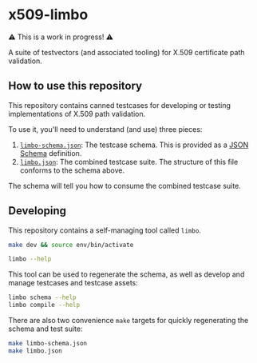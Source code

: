 # x509-limbo

⚠️ This is a work in progress! ⚠️

A suite of testvectors (and associated tooling) for X.509 certificate path
validation.

## How to use this repository

This repository contains canned testcases for developing or testing
implementations of X.509 path validation.

To use it, you'll need to understand (and use) three pieces:

1. [`limbo-schema.json`](./limbo-schema.json): The testcase schema. This is
   provided as a [JSON Schema](https://json-schema.org/) definition.
2. [`limbo.json`](./limbo.json): The combined testcase
   suite. The structure of this file conforms to the schema above.

The schema will tell you how to consume the combined testcase suite.

## Developing

This repository contains a self-managing tool called `limbo`.

```bash
make dev && source env/bin/activate

limbo --help
```

This tool can be used to regenerate the schema, as well as
develop and manage testcases and testcase assets:

```bash
limbo schema --help
limbo compile --help
```

There are also two convenience `make` targets for quickly regenerating
the schema and test suite:

```bash
make limbo-schema.json
make limbo.json
```
